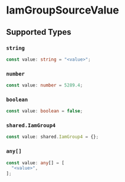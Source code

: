 # IamGroupSourceValue


## Supported Types

### `string`

```typescript
const value: string = "<value>";
```

### `number`

```typescript
const value: number = 5289.4;
```

### `boolean`

```typescript
const value: boolean = false;
```

### `shared.IamGroup4`

```typescript
const value: shared.IamGroup4 = {};
```

### `any[]`

```typescript
const value: any[] = [
  "<value>",
];
```

